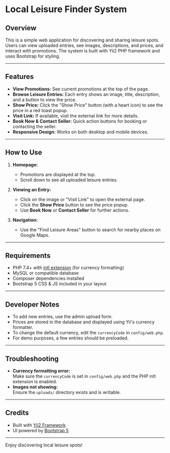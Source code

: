 # Local Leisure Finder System

## Overview

This is a simple web application for discovering and sharing leisure spots. Users can view uploaded entries, see images, descriptions, and prices, and interact with promotions. The system is built with Yii2 PHP framework and uses Bootstrap for styling.

---

## Features

- **View Promotions:** See current promotions at the top of the page.
- **Browse Leisure Entries:** Each entry shows an image, title, description, and a button to view the price.
- **Show Price:** Click the "Show Price" button (with a heart icon) to see the price in a red toast popup.
- **Visit Link:** If available, visit the external link for more details.
- **Book Now & Contact Seller:** Quick action buttons for booking or contacting the seller.
- **Responsive Design:** Works on both desktop and mobile devices.

---

## How to Use

1. **Homepage:**  
   - Promotions are displayed at the top.
   - Scroll down to see all uploaded leisure entries.

2. **Viewing an Entry:**  
   - Click on the image or "Visit Link" to open the external page.
   - Click the **Show Price** button to see the price popup.
   - Use **Book Now** or **Contact Seller** for further actions.

3. **Navigation:**  
   - Use the "Find Leisure Areas" button to search for nearby places on Google Maps.

---

## Requirements

- PHP 7.4+ with [intl extension](https://www.php.net/manual/en/intl.installation.php) (for currency formatting)
- MySQL or compatible database
- Composer dependencies installed
- Bootstrap 5 CSS & JS included in your layout

---

## Developer Notes

- To add new entries, use the admin upload form.
- Prices are stored in the database and displayed using Yii's currency formatter.
- To change the default currency, edit the `currencyCode` in `config/web.php`.
- For demo purposes, a few entries should be preloaded.

---

## Troubleshooting

- **Currency formatting error:**  
  Make sure the `currencyCode` is set in `config/web.php` and the PHP intl extension is enabled.
- **Images not showing:**  
  Ensure the `uploads/` directory exists and is writable.

---

## Credits

- Built with [Yii2 Framework](https://www.yiiframework.com/)
- UI powered by [Bootstrap 5](https://getbootstrap.com/)

---

Enjoy discovering local leisure spots!